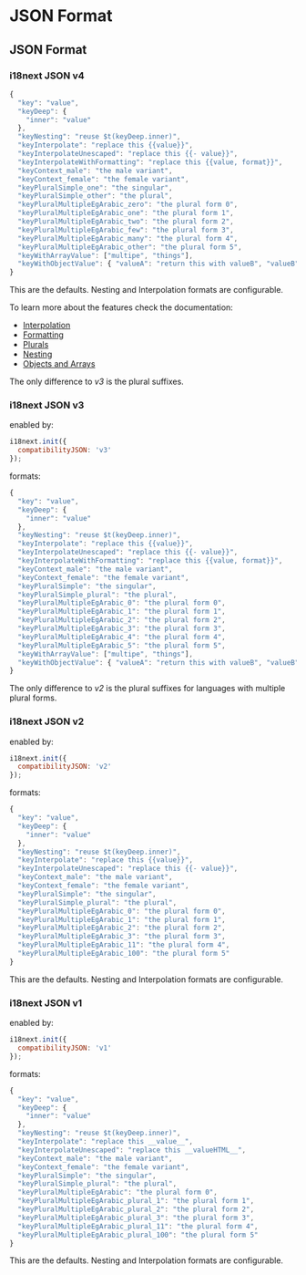 # JSON Format

## JSON Format

### i18next JSON v4

```javascript
{
  "key": "value",
  "keyDeep": {
    "inner": "value"
  },
  "keyNesting": "reuse $t(keyDeep.inner)",
  "keyInterpolate": "replace this {{value}}",
  "keyInterpolateUnescaped": "replace this {{- value}}",
  "keyInterpolateWithFormatting": "replace this {{value, format}}",
  "keyContext_male": "the male variant",
  "keyContext_female": "the female variant",
  "keyPluralSimple_one": "the singular",
  "keyPluralSimple_other": "the plural",
  "keyPluralMultipleEgArabic_zero": "the plural form 0",
  "keyPluralMultipleEgArabic_one": "the plural form 1",
  "keyPluralMultipleEgArabic_two": "the plural form 2",
  "keyPluralMultipleEgArabic_few": "the plural form 3",
  "keyPluralMultipleEgArabic_many": "the plural form 4",
  "keyPluralMultipleEgArabic_other": "the plural form 5",
  "keyWithArrayValue": ["multipe", "things"],
  "keyWithObjectValue": { "valueA": "return this with valueB", "valueB": "more text" }
}
```

This are the defaults. Nesting and Interpolation formats are configurable.  
  
To learn more about the features check the documentation:  
  
- [Interpolation](../translation-function/interpolation.md)  
- [Formatting](../translation-function/formatting.md)  
- [Plurals](../translation-function/plurals.md)  
- [Nesting](../translation-function/nesting.md)  
- [Objects and Arrays](../translation-function/objects-and-arrays.md)

The only difference to _v3_ is the plural suffixes.

### i18next JSON v3

enabled by:

```javascript
i18next.init({
  compatibilityJSON: 'v3'
});
```

formats:

```javascript
{
  "key": "value",
  "keyDeep": {
    "inner": "value"
  },
  "keyNesting": "reuse $t(keyDeep.inner)",
  "keyInterpolate": "replace this {{value}}",
  "keyInterpolateUnescaped": "replace this {{- value}}",
  "keyInterpolateWithFormatting": "replace this {{value, format}}",
  "keyContext_male": "the male variant",
  "keyContext_female": "the female variant",
  "keyPluralSimple": "the singular",
  "keyPluralSimple_plural": "the plural",
  "keyPluralMultipleEgArabic_0": "the plural form 0",
  "keyPluralMultipleEgArabic_1": "the plural form 1",
  "keyPluralMultipleEgArabic_2": "the plural form 2",
  "keyPluralMultipleEgArabic_3": "the plural form 3",
  "keyPluralMultipleEgArabic_4": "the plural form 4",
  "keyPluralMultipleEgArabic_5": "the plural form 5",
  "keyWithArrayValue": ["multipe", "things"],
  "keyWithObjectValue": { "valueA": "return this with valueB", "valueB": "more text" }
}
```

The only difference to _v2_ is the plural suffixes for languages with multiple plural forms.

### i18next JSON v2

enabled by:

```javascript
i18next.init({
  compatibilityJSON: 'v2'
});
```

formats:

```javascript
{
  "key": "value",
  "keyDeep": {
    "inner": "value"
  },
  "keyNesting": "reuse $t(keyDeep.inner)",
  "keyInterpolate": "replace this {{value}}",
  "keyInterpolateUnescaped": "replace this {{- value}}",
  "keyContext_male": "the male variant",
  "keyContext_female": "the female variant",
  "keyPluralSimple": "the singular",
  "keyPluralSimple_plural": "the plural",
  "keyPluralMultipleEgArabic_0": "the plural form 0",
  "keyPluralMultipleEgArabic_1": "the plural form 1",
  "keyPluralMultipleEgArabic_2": "the plural form 2",
  "keyPluralMultipleEgArabic_3": "the plural form 3",
  "keyPluralMultipleEgArabic_11": "the plural form 4",
  "keyPluralMultipleEgArabic_100": "the plural form 5"
}
```

This are the defaults. Nesting and Interpolation formats are configurable.

### i18next JSON v1

enabled by:

```javascript
i18next.init({
  compatibilityJSON: 'v1'
});
```

formats:

```javascript
{
  "key": "value",
  "keyDeep": {
    "inner": "value"
  },
  "keyNesting": "reuse $t(keyDeep.inner)",
  "keyInterpolate": "replace this __value__",
  "keyInterpolateUnescaped": "replace this __valueHTML__",
  "keyContext_male": "the male variant",
  "keyContext_female": "the female variant",
  "keyPluralSimple": "the singular",
  "keyPluralSimple_plural": "the plural",
  "keyPluralMultipleEgArabic": "the plural form 0",
  "keyPluralMultipleEgArabic_plural_1": "the plural form 1",
  "keyPluralMultipleEgArabic_plural_2": "the plural form 2",
  "keyPluralMultipleEgArabic_plural_3": "the plural form 3",
  "keyPluralMultipleEgArabic_plural_11": "the plural form 4",
  "keyPluralMultipleEgArabic_plural_100": "the plural form 5"
}
```

This are the defaults. Nesting and Interpolation formats are configurable.

